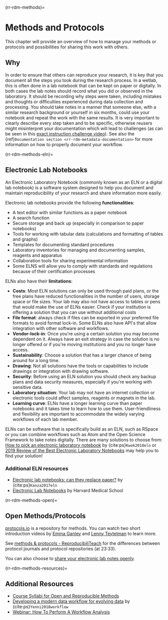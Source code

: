 (rr-rdm-methods)=
# Methods and Protocols

This chapter will provide an overview of how to manage your methods or protocols and possibilities for sharing this work with others.

## Why

In order to ensure that others can reproduce your research, it is key that you document all the steps you took during the research process. 
In a wetlab, this is often done in a lab notebook that can be kept on paper or digitally. 
In both cases the lab notes should record what you did or observed in the laboratory. 
It should be recording why steps were taken, including mistakes and thoughts or difficulties experienced during data collection and processing. 
You should take notes in a manner that someone else, with a similar research background or yourself in six months, could use your notebook and repeat the work with the same results. 
It is very important to clearly describe every step taken and to be specific, otherwise reusers might misinterpret your documentation which will lead to challenges (as can be seen in this [exact instruction challenge video](https://www.youtube.com/watch?v=Ct-lOOUqmyY)). 
See also the {ref}`Documentation section <rr-rdm-metadata-documentation>` for more information on how to properly document your workflow. 

(rr-rdm-methods-eln)=
## Electronic Lab Notebooks

An Electronic Laboratory Notebook (commonly known as an ELN or a digital lab notebook) is a software system designed to help you document and maintain reproducibility of your research and share information more easily.

Electronic lab notebooks provide the following **functionalities**:

* A text editor with similar functions as a paper notebook
* A search function
* Secure storage and back up (especially in comparison to paper notebooks)
* Tools for working with tabular data (calculations and formatting of tables and graphs)
* Templates for documenting standard procedures
* Laboratory inventories for managing and documenting samples, reagents and apparatus
* Collaboration tools for sharing experimental information
* Some ELNS will allow you to comply with standards and regulations because of their certification processes

ELNs also have their **limitations**: 

* **Costs**: Most ELN solutions can only be used through paid plans, or the free plans have reduced functionalities in the number of users, storage space or file sizes.
Your lab may also not have access to tables or pens that would make the use of ELNs easier.
Check if your institution is offering a solution that you can use without additional costs 
* **File format**: always check if files can be exported in your preferred file formats to avoid format lock-in.
Some ELNs also have API's that allow integration with other software and workflows. 
* **Vendor-lock-in**: Once you're using a certain solution you may become dependent on it.
Always have an exit strategy in case the solution is no longer offered or if you're moving institutions and you no longer have access.
* **Sustainability**: Choose a solution that has a larger chance of being around for a long time.
* **Drawing**: Not all solutions have the tools or capabilities to include drawings or integration with drawing software.
* **Security**: Before using an ELN solution you should check any backup plans and data security measures, especially if you're working with sensitive data.
* **Laboratory situation**: Your lab may not have an internet collection or electronic tools could affect samples, reagents or magnets in the lab. 
* **Learning curve**: ELNs have a longer learning curve than paper notebooks and it takes time to learn how to use them.
User-friendliness and flexibility are important to accommodate the widely varying workflows of each lab member.

ELNs can be software that is specifically build as an ELN, such as RSpace or you can combine workflows such as Atom and the Open Science Framework to take notes digitally.
There are many solutions to choose from: [How to pick an electronic laboratory notebook](https://doi.org/10.1038/d41586-018-05895-3) by {cite:ps}`Kwok2018eln` or [2019 Review of the Best Electronic Laboratory Notebooks](https://app.scientist.com/blog/2019/04/05/2019-review-of-the-best-electronic-laboratory-notebooks) may help you to find your solution!

### Additional ELN resources
* [Electronic lab notebooks: can they replace paper?](https://doi.org/10.1186/s13321-017-0221-3) by {cite:ps}`Kanza2017eln`
* [Electronic Lab Notebooks](https://datamanagement.hms.harvard.edu/collect-analyze/electronic-lab-notebooks) by Harvard Medical School

(rr-rdm-methods-open)=
## Open Methods/Protocols

[protocols.io](https://www.protocols.io/) is a repository for methods. 
You can watch two short introduction videos by [Emma Ganley](https://www.youtube.com/watch?v=hva-oTapSWU&list=PL1CvC6Ez54KCcs99wV3eex1v5GUry6Yb7&index=12) and [Lenny Teytelman](https://www.youtube.com/watch?v=1wN6RqCmpqM&list=PL1CvC6Ez54KDvJbbdLn5rPvf1kInifEh9&index=13) to learn more. 

See [methods & protocols - ReproducibiliTeach](https://www.youtube.com/watch?v=CzpY4A5G70s&list=PLWb8IFSVeQ620plPweZIQSGQODpGOww8r&index=3) for the differences between protocol journals and protocol repositories (at 23:33).

You can also choose to [share your electronic lab notes openly](https://web.archive.org/web/20210309195308/https://www.lornecampbell.org/?p=179). 

(rr-rdm-methods-resources)=
## Additional Resources

* [Course Syllabi for Open and Reproducible Methods](https://osf.io/vkhbt/)
* [Developing a modern data workflow for evolving data](https://doi.org/10.1101/344804) by {cite:ps}`Yenni2018workflow`
* [Webinar:  How To Perform A Workflow Analysis ](https://www.youtube.com/watch?v=9H9xnVRlc_M)

